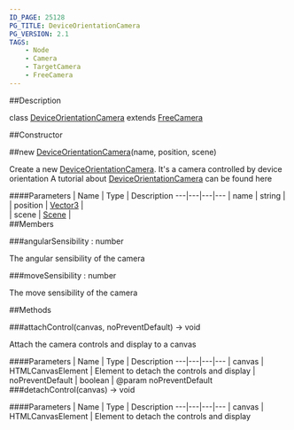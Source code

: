 ```yaml
---
ID_PAGE: 25128
PG_TITLE: DeviceOrientationCamera
PG_VERSION: 2.1
TAGS:
    - Node
    - Camera
    - TargetCamera
    - FreeCamera
---
```

##Description

class [DeviceOrientationCamera](/classes/2.2/DeviceOrientationCamera) extends [FreeCamera](/classes/2.2/FreeCamera)



##Constructor

##new [DeviceOrientationCamera](/classes/2.2/DeviceOrientationCamera)(name, position, scene)

Create a new [DeviceOrientationCamera](/classes/2.2/DeviceOrientationCamera). It's a camera controlled by device orientation
A tutorial about [DeviceOrientationCamera](/classes/2.2/DeviceOrientationCamera) can be found here

####Parameters
 | Name | Type | Description
---|---|---|---
 | name | string |  
 | position | [Vector3](/classes/2.2/Vector3) |  
 | scene | [Scene](/classes/2.2/Scene) |  
##Members

###angularSensibility : number

The angular sensibility of the camera

###moveSensibility : number

The move sensibility of the camera

##Methods

###attachControl(canvas, noPreventDefault) &rarr; void

Attach the camera controls and display to a canvas

####Parameters
 | Name | Type | Description
---|---|---|---
 | canvas | HTMLCanvasElement |  Element to detach the controls and display
 | noPreventDefault | boolean |  @param noPreventDefault
###detachControl(canvas) &rarr; void



####Parameters
 | Name | Type | Description
---|---|---|---
 | canvas | HTMLCanvasElement |  Element to detach the controls and display

